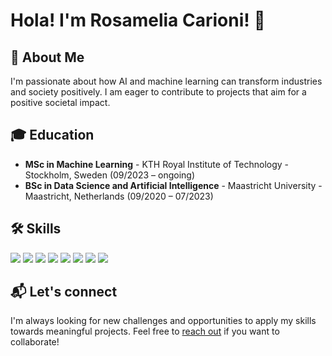 # Hola! I'm Rosamelia Carioni! 👋

## 🌟 About Me

I'm passionate about how AI and machine learning can transform industries and society positively. I am eager to contribute to projects that aim for a positive societal impact.

## 🎓 Education

- **MSc in Machine Learning** - KTH Royal Institute of Technology - Stockholm, Sweden (09/2023 – ongoing)
- **BSc in Data Science and Artificial Intelligence** - Maastricht University - Maastricht, Netherlands (09/2020 – 07/2023)

## 🛠️ Skills
![](https://img.shields.io/badge/Python-grey?style=for-the-badge&logo=python&logoColor=white)
![](https://img.shields.io/badge/SQL-grey?style=for-the-badge&logo=sql&logoColor=white)
![](https://img.shields.io/badge/Java-grey?style=for-the-badge&logo=java&logoColor=white)
![](https://img.shields.io/badge/PyTorch-grey?style=for-the-badge&logo=pytorch&logoColor=white)
![](https://img.shields.io/badge/Tensorflow-grey?style=for-the-badge&logo=tensorflow&logoColor=white)
![](https://img.shields.io/badge/Numpy-grey?style=for-the-badge&logo=numpy&logoColor=white)
![](https://img.shields.io/badge/Keras-grey?style=for-the-badge&logo=keras&logoColor=white)
![](https://img.shields.io/badge/Pandas-grey?style=for-the-badge&logo=pandas&logoColor=white)

## 📬 Let's connect
I'm always looking for new challenges and opportunities to apply my skills towards meaningful projects. Feel free to [reach out](https://www.linkedin.com/in/rosamelia-carioni/) if you want to collaborate!
